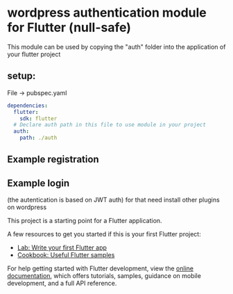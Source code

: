 # wordpress authentication module for Flutter (null-safe)
This module can be used by copying the "auth" folder into the application of your flutter project

## setup:
File -> pubspec.yaml 

```yaml
dependencies:
  flutter:
    sdk: flutter
  # Declare auth path in this file to use module in your project
  auth:
    path: ./auth
```

## Example registration

## Example login

(the autentication is based on JWT auth)
for that need install other plugins on wordpress



This project is a starting point for a Flutter application.

A few resources to get you started if this is your first Flutter project:

- [Lab: Write your first Flutter app](https://docs.flutter.dev/get-started/codelab)
- [Cookbook: Useful Flutter samples](https://docs.flutter.dev/cookbook)

For help getting started with Flutter development, view the
[online documentation](https://docs.flutter.dev/), which offers tutorials,
samples, guidance on mobile development, and a full API reference.
